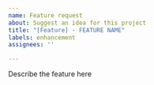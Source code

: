 ```yaml
---
name: Feature request
about: Suggest an idea for this project
title: "[Feature] - FEATURE NAME"
labels: enhancement
assignees: ''

---
```


Describe the feature here
